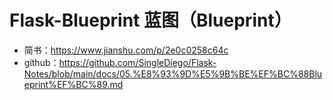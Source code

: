 # Flask-Blueprint 蓝图（Blueprint）

* 简书：https://www.jianshu.com/p/2e0c0258c64c
* github：https://github.com/SingleDiego/Flask-Notes/blob/main/docs/05.%E8%93%9D%E5%9B%BE%EF%BC%88Blueprint%EF%BC%89.md
